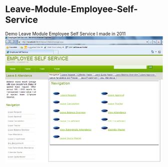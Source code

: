 # Leave-Module-Employee-Self-Service
Demo Leave Module Employee Self Service I made in 2011
![ESS](https://github.com/vinodkotiya/Leave-Module-Employee-Self-Service/blob/master/screenshot.png)
